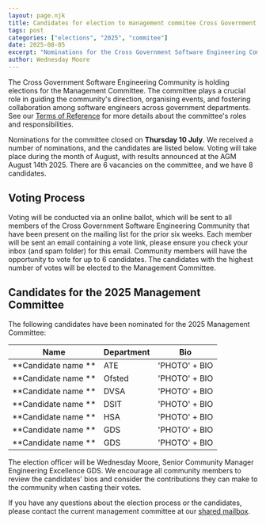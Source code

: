 ```yaml
---
layout: page.njk
title: Candidates for election to management commitee Cross Government Software Engineering Community 2025 
tags: post
categories: ["elections", "2025", "commitee"]
date: 2025-08-05
excerpt: "Nominations for the Cross Government Software Engineering Community Management Committee. Read more about the candidates and how to vote."
author: Wednesday Moore
---
```

The Cross Government Software Engineering Community is holding elections for the Management Committee. The committee plays a crucial role in guiding the community's direction, organising events, and fostering collaboration among software engineers across government departments. See our [Terms of Reference](/tor/) for more details about the committee's roles and responsibilities.

Nominations for the committee closed on **Thursday 10 July**. We received a number of nominations, and the candidates are listed below. Voting will take place during the month of August, with results announced at the AGM August 14th 2025. There are 6 vacancies on the committee, and we have 8 candidates.

## Voting Process
Voting will be conducted via an online ballot, which will be sent to all members of the Cross Government Software Engineering Community that have been present on the mailing list for the prior six weeks. Each member will be sent an email containing a vote link, please ensure you check your inbox (and spam folder) for this email. Community members will have the opportunity to vote for up to 6 candidates. The candidates with the highest number of votes will be elected to the Management Committee.

## Candidates for the 2025 Management Committee
The following candidates have been nominated for the 2025 Management Committee:

| Name | Department | Bio |
| --- | --- | --- |
| **Candidate name ** | ATE | 'PHOTO'  + BIO |
| **Candidate name ** | Ofsted | 'PHOTO'  + BIO |
| **Candidate name ** | DVSA | 'PHOTO'  + BIO |
| **Candidate name ** | DSIT | 'PHOTO'  + BIO |
| **Candidate name ** | HSA | 'PHOTO'  + BIO |
| **Candidate name ** | GDS | 'PHOTO'  + BIO |
| **Candidate name ** | GDS | 'PHOTO'  + BIO |


The election officer will be Wednesday Moore, Senior Community Manager Engineering Excellence GDS. We encourage all community members to review the candidates' bios and consider the contributions they can make to the community when casting their votes.

If you have any questions about the election process or the candidates, please contact the current management committee at our [shared mailbox](mailto:ross-government-software-engineering-community-organisers@digital.cabinet-office.gov.uk).


